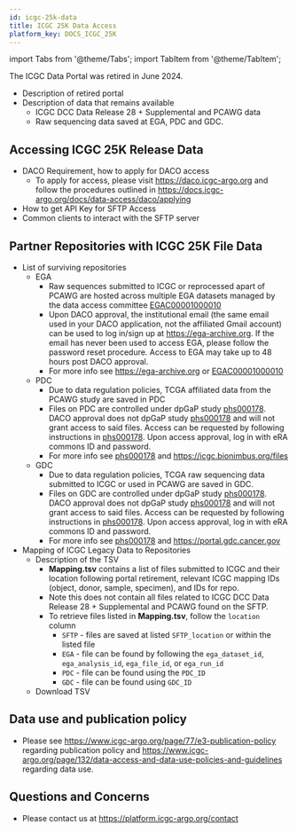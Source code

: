 ```yaml
---
id: icgc-25k-data
title: ICGC 25K Data Access
platform_key: DOCS_ICGC_25K
---
```


import Tabs from '@theme/Tabs';
import TabItem from '@theme/TabItem';

The ICGC Data Portal was retired in June 2024.

- Description of retired portal
- Description of data that remains available
  - ICGC DCC Data Release 28 + Supplemental and PCAWG data
  - Raw sequencing data saved at EGA, PDC and GDC.

## Accessing ICGC 25K Release Data

- DACO Requirement, how to apply for DACO access
  - To apply for access, please visit https://daco.icgc-argo.org and follow the procedures outlined in https://docs.icgc-argo.org/docs/data-access/daco/applying
- How to get API Key for SFTP Access
- Common clients to interact with the SFTP server

## Partner Repositories with ICGC 25K File Data

- List of surviving repositories
  - EGA
    - Raw sequences submitted to ICGC or reprocessed apart of PCAWG are hosted across multiple EGA datasets managed by the data access committee [EGAC00001000010](https://ega-archive.org/dacs/EGAC00001000010)
    - Upon DACO approval, the institutional email (the same email used in your DACO application, not the affiliated Gmail account) can be used to log in/sign up at https://ega-archive.org. If the email has never been used to access EGA, please follow the password reset procedure. Access to EGA may take up to 48 hours post DACO approval.
    - For more info see https://ega-archive.org or [EGAC00001000010](https://ega-archive.org/dacs/EGAC00001000010)
  - PDC
    - Due to data regulation policies, TCGA affiliated data from the PCAWG study are saved in PDC
    - Files on PDC are controlled under dpGaP study [phs000178](https://www.ncbi.nlm.nih.gov/projects/gap/cgi-bin/study.cgi?study_id=phs000178.v11.p8). DACO approval does not dpGaP study [phs000178](https://www.ncbi.nlm.nih.gov/projects/gap/cgi-bin/study.cgi?study_id=phs000178.v11.p8) and will not grant access to said files. Access can be requested by following instructions in [phs000178](https://www.ncbi.nlm.nih.gov/projects/gap/cgi-bin/study.cgi?study_id=phs000178.v11.p8). Upon access approval, log in with eRA commons ID and password.
    - For more info see [phs000178](https://www.ncbi.nlm.nih.gov/projects/gap/cgi-bin/study.cgi?study_id=phs000178.v11.p8) and https://icgc.bionimbus.org/files
  - GDC
    - Due to data regulation policies, TCGA raw sequencing data submitted to ICGC or used in PCAWG are saved in GDC.
    - Files on GDC are controlled under dpGaP study [phs000178](https://www.ncbi.nlm.nih.gov/projects/gap/cgi-bin/study.cgi?study_id=phs000178.v11.p8). DACO approval does not dpGaP study [phs000178](https://www.ncbi.nlm.nih.gov/projects/gap/cgi-bin/study.cgi?study_id=phs000178.v11.p8) and will not grant access to said files. Access can be requested by following instructions in [phs000178](https://www.ncbi.nlm.nih.gov/projects/gap/cgi-bin/study.cgi?study_id=phs000178.v11.p8). Upon access approval, log in with eRA commons ID and password.
    - For more info see [phs000178](https://www.ncbi.nlm.nih.gov/projects/gap/cgi-bin/study.cgi?study_id=phs000178.v11.p8) and https://portal.gdc.cancer.gov
- Mapping of ICGC Legacy Data to Repositories
  - Description of the TSV
    - **Mapping.tsv** contains a list of files submitted to ICGC and their location following portal retirement, relevant ICGC mapping IDs (object, donor, sample, specimen), and IDs for repo.
    - Note this does not contain all files related to ICGC DCC Data Release 28 + Supplemental and PCAWG found on the SFTP.
    - To retrieve files listed in **Mapping.tsv**, follow the `location` column
      - `SFTP` - files are saved at listed `SFTP_location` or within the listed file
      - `EGA` - file can be found by following the `ega_dataset_id`, `ega_analysis_id`, `ega_file_id`, or  `ega_run_id`
      - `PDC` - file can be found using the `PDC_ID`
      - `GDC` - file can be found using `GDC_ID`
  - Download TSV

## Data use and publication policy
 - Please see https://www.icgc-argo.org/page/77/e3-publication-policy regarding publication policy and https://www.icgc-argo.org/page/132/data-access-and-data-use-policies-and-guidelines regarding data use.

## Questions and Concerns
 - Please contact us at https://platform.icgc-argo.org/contact
